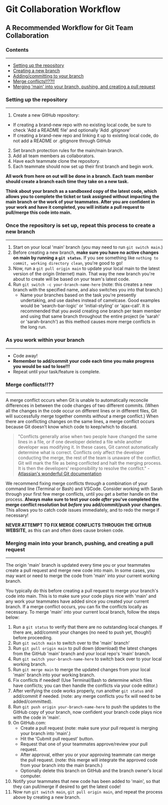 # Git Collaboration Workflow

## A Recommended Workflow for Git Team Collaboration

### Contents

- - -

* [Setting up the repository](#setting-up-the-repository)
* [Creating a new branch](#once-the-repository-is-set-up-repeat-this-process-to-create-a-new-branch)
* [Adding/committing to your branch](#as-you-work-within-your-branch)
* [Merge conflicts!!??!!](#merge-conflicts)
* [Merging 'main' into your branch, pushing, and creating a pull request](#merging-main-into-your-branch-pushing-and-creating-a-pull-request)

### Setting up the repository

- - -

1. Create a new GitHub repository: 
  - If creating a brand-new repo with no existing local code, be sure to check 'Add a README file' and optionally 'Add .gitignore'
  - If creating a brand-new repo and linking it up to existing local code, do not add a README or .gitignore through GitHub
2. Set branch protection rules for the main/main branch.
3. Add all team members as collaborators.
4. Have each teammate clone the repository.
5. Each teammate should now set up their first branch and begin work.

  **All work from here on out will be done in a branch. Each team member should create a branch each time they take on a new task.**

  **Think about your branch as a sandboxed copy of the latest code, which allows you to complete the ticket or task assigned without impacting the main branch or the work of your teammates. After you are confident in your work and have it completed, you will initiate a pull request to pull/merge this code into main.**

### Once the repository is set up, repeat this process to create a new branch

- - -

1. Start on your local 'main' branch (you may need to run `git switch main`.)
2. Before creating a new branch, **make sure you have no active changes on main by running a `git status`.** If you see something like `nothing to commit, working directory clean`, you're good to go!
3. Now, run a `git pull origin main` to update your local main to the latest version of the origin (Internet) main. That way the new branch you're about to create will be based on your team's latest code.
4. Run `git switch -c your-branch-name-here` (note: this creates a new branch with the specified name, and also switches you into that branch.)
    * Name your branches based on the task you're presently undertaking, and use dashes instead of camelcase. Good examples would be 'search-bar-logic' or 'initial-styling' or 'ajax-call'. It is recommended that you avoid creating one branch per team member and using that same branch throughout the entire project (ie 'sarah' or 'sarah-branch') as this method causes more merge conflicts in the long run.

### As you work within your branch

- - -
* Code away!
* **Remember to add/commit your code each time you make progress you would be sad to lose!!!**
* Repeat until your task/feature is complete.

### Merge conflicts!!??

- - -
A merge conflict occurs when Git is unable to automatically reconcile differences in between the code changes of two different commits. (When all the changes in the code occur on different lines or in different files, Git will successfully merge together commits *without* a merge conflict.) When there are conflicting changes on the same lines, a merge conflict occurs because Git doesn’t know which code to keep/which to discard.

> "Conflicts generally arise when two people have changed the same lines in a file, or if one developer deleted a file while another developer was modifying it. In these cases, Git cannot automatically determine what is correct. Conflicts only affect the developer conducting the merge, the rest of the team is unaware of the conflict. Git will mark the file as being conflicted and halt the merging process. It is then the developers' responsibility to resolve the conflict." - [Atlassian's wonderful Git documentation](https://www.atlassian.com/git/tutorials/using-branches/merge-conflicts)

We recommend fixing merge conflicts through a combination of your command line (Terminal or Bash) and VSCode. Consider working with Sarah through your first few merge conflicts, until you get a better handle on the process. **Always make sure to test your code *after* you've completed the merge conflict resolution but *before* you add/commit/push your changes.** This allows you to catch code issues immediately, and to redo the merge if necessary!

**NEVER ATTEMPT TO FIX MERGE CONFLICTS THROUGH THE GITHUB WEBSITE**, as this can and often does cause broken code.

### Merging main into your branch, pushing, and creating a pull request

- - -
The origin 'main' branch is updated every time you or your teammates create a pull request and merge new code into main. In some cases, you may want or need to merge the code from 'main' into your current working branch.

You typically do this before creating a pull request to merge your branch's code into main. This is to make sure your code plays nice with 'main' and any work your teammates have added since you created your current branch. If a merge conflict occurs, you can fix the conflicts locally as necessary. To merge 'main' into your current local branch, follow the steps below:

1. Run a `git status` to verify that there are no outstanding local changes. If there are, add/commit your changes (no need to push yet, though!) before proceeding.
2. Run `git switch main` to switch over to the 'main' branch'
3. Run `git pull origin main` to pull down (download) the latest changes from the GitHub 'main' branch and your local repo's 'main' branch.
4. Run `git switch your-branch-name-here` to switch back over to your local working branch.
5. Run `git merge main` to merge the updated changes from your local 'main' branch into your working branch.
6. Fix conflicts if needed! (Use Terminal/Bash to determine which files have conflicts; you can then handle the conflicts via your code editor.)
7. After verifying the code works properly, run another `git status` and add/commit if needed. (note: any merge conflicts you fix will need to be added/committed).
8. Run `git push origin your-branch-name-here` to push the updates to the GitHub copy of your branch, now confident your branch code plays nice with the code in 'main'.
9. On GitHub.com:
    * Create a pull request (note: make sure your pull request is merging your branch into 'main'.)
    * Hit the 'Cubmit pull request' button.
    * Request that one of your teammates approve/review your pull request.
    * After approval, either you or your approving teammate can merge the pull request. (note: this merge will integrate the approved code from your branch into the main branch.)
    * Optionally delete this branch on GitHub and the branch owner's local computer.
10. Notify your teammates that new code has been added to 'main', so that they can pull/merge if desired to get the latest code!
11. Now run `git switch main`, `git pull origin main`, and repeat the process above by creating a new branch.
